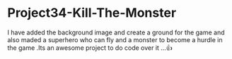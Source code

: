 # Project34-Kill-The-Monster
I  have added the background image and create a ground for the game and also maded a superhero who can fly and a monster to become a hurdle in the game .Its an awesome project to do code over it ...👍
